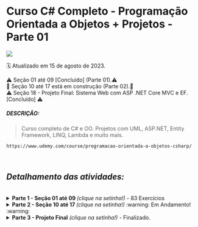 # Curso C# Completo - Programação Orientada a Objetos + Projetos - Parte 01
<img src="https://img.shields.io/static/v1?label=Nélio Alves&message=UDEMY&color=7159c1&style=for-the-badge"/>

:spiral_calendar: Atualizado em 15 de agosto de 2023.

⚠️ Seção 01 até 09 [Concluído] (Parte 01).⚠️<br>
:construction: Seção 10 até 17 está em construção (Parte 02).:construction:<br>
⚠️ Seção 18 - Projeto Final: Sistema Web com ASP .NET Core MVC e EF. [Concluído] ⚠️

##### DESCRIÇÃO:

>Curso completo de C# e OO. Projetos com UML, ASP.NET, Entity Framework, LINQ, Lambda e muito mais.

```bash
https://www.udemy.com/course/programacao-orientada-a-objetos-csharp/
```
<br>

## <i> Detalhamento das atividades: </i>
<br>
<details>
  <summary> <b> Parte 1 - Seção 01 até 09 </b> <i>(clique na setinha!)</i> - 83 Exercícios </summary><br>
  
Seção 1. Apresentação do curso e orientações.

Seção 2. Introdução a C# e .Net.

Seção 3. Recapitulação de Lógica de Programação. 

Seção 4. Classes, atributos, Métodos, Membros Estáticos. 

Seção 5. Construtores, Palavra This, Sobrecarga, Encapsulamento.

Seção 6. Comportamento de mémoria, Arrays, Listas. 

Seção 7. Tópicos especiais em C# - Parte 1. 

Seção 8. Nivelamento Git e Github. 

Seção 9. Enumerações e composição. 

<br>

</details>

<details>
  <summary> <b> Parte 2 - Seção 10 até 17 </b> <i>(clique na setinha!)</i> :warning: Em Andamento! :warning:</summary><br>

*Repositório Parte 2 - Branch master*

```bash
https://github.com/nataliasouza/pratica-poo-csharp-parte02
```
<br>

Seção 10. Herança e Polimorfismo. 

Seção 11. Tratamento de Exceções.

Seção 12. Projeto: Sistema de Jogo de Xadrez.

Seção 13. Trabalhando com arquivos.

Seção 14. Interfaces.

Seção 15. Generics, Set, Dictionary. ⚠️Estou Aqui⚠️

Seção 16. Tópicos especiais em C# - Parte 2.

Seção 17. Expressões Lambda, Delegates, LINQ.

<br>

</details>

<details>
  <summary> <b> Parte 3 - Projeto Final</b> <i>(clique na setinha!)</i> - Finalizado. </summary><br>

Seção 18. Projeto: Sistema Web com ASP .NET Core MVC e EF. 

*Repositório Parte 3 - Branch master* 

```bash
https://github.com/nataliasouza/mysalles
```
<br>

</details>
<br>
